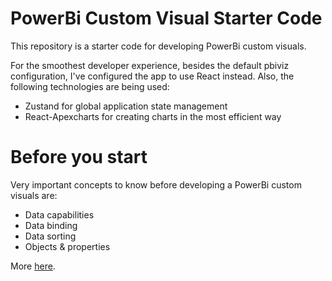 # PowerBi Custom Visual Starter Code

This repository is a starter code for developing PowerBi custom visuals.

For the smoothest developer experience, besides the default pbiviz configuration, I've configured the app to use React instead. Also, the following technologies are being used:

- Zustand for global application state management
- React-Apexcharts for creating charts in the most efficient way

# Before you start

Very important concepts to know before developing a PowerBi custom visuals are:

- Data capabilities
- Data binding
- Data sorting
- Objects & properties

More [here](https://learn.microsoft.com/en-us/power-bi/developer/visuals/environment-setup?tabs=windows).
